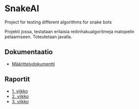 # SnakeAI
Project for testing different algorithms for snake bots

Projekti jossa, testataan erilaisia reitinhakualgoritmeja matopelin pelaamiseen.
Toteutetaan javalla.

## Dokumentaatio

- [Määrittelydokumentti](https://github.com/ViliLipo/SnakeAI/blob/master/dokumentaatio/maarittely.md)

## Raportit
- [1. viikko](https://github.com/ViliLipo/SnakeAI/blob/master/raportit/viikko1.md)
- [2. viikko](https://github.com/ViliLipo/SnakeAI/blob/master/raportit/viikko2.md)
- [3. viikko](https://github.com/ViliLipo/SnakeAI/blob/master/raportit/viikko3.md)
